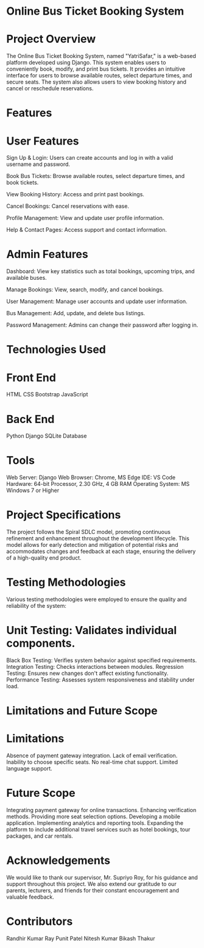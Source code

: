 # Online Bus Ticket Booking System
# Project Overview
The Online Bus Ticket Booking System, named "YatriSafar," is a web-based platform developed using Django. This system enables users to conveniently book, modify, and print bus tickets. It provides an intuitive interface for users to browse available routes, select departure times, and secure seats. The system also allows users to view booking history and cancel or reschedule reservations.

# Features
# User Features
Sign Up & Login: Users can create accounts and log in with a valid username and password.

Book Bus Tickets: Browse available routes, select departure times, and book tickets.

View Booking History: Access and print past bookings.

Cancel Bookings: Cancel reservations with ease.

Profile Management: View and update user profile information.

Help & Contact Pages: Access support and contact information.

# Admin Features

Dashboard: View key statistics such as total bookings, upcoming trips, and available buses.

Manage Bookings: View, search, modify, and cancel bookings.

User Management: Manage user accounts and update user information.

Bus Management: Add, update, and delete bus listings.

Password Management: Admins can change their password after logging in.

# Technologies Used
# Front End
HTML
CSS
Bootstrap
JavaScript
# Back End
Python
Django
SQLite Database
# Tools
Web Server: Django
Web Browser: Chrome, MS Edge
IDE: VS Code
Hardware: 64-bit Processor, 2.30 GHz, 4 GB RAM
Operating System: MS Windows 7 or Higher

# Project Specifications
The project follows the Spiral SDLC model, promoting continuous refinement and enhancement throughout the development lifecycle. This model allows for early detection and mitigation of potential risks and accommodates changes and feedback at each stage, ensuring the delivery of a high-quality end product.

# Testing Methodologies
Various testing methodologies were employed to ensure the quality and reliability of the system:

# Unit Testing: Validates individual components.
Black Box Testing: Verifies system behavior against specified requirements.
Integration Testing: Checks interactions between modules.
Regression Testing: Ensures new changes don't affect existing functionality.
Performance Testing: Assesses system responsiveness and stability under load.

# Limitations and Future Scope

# Limitations
Absence of payment gateway integration.
Lack of email verification.
Inability to choose specific seats.
No real-time chat support.
Limited language support.

# Future Scope
Integrating payment gateway for online transactions.
Enhancing verification methods.
Providing more seat selection options.
Developing a mobile application.
Implementing analytics and reporting tools.
Expanding the platform to include additional travel services such as hotel bookings, tour packages, and car rentals.

# Acknowledgements
We would like to thank our supervisor, Mr. Supriyo Roy, for his guidance and support throughout this project. We also extend our gratitude to our parents, lecturers, and friends for their constant encouragement and valuable feedback.

# Contributors
Randhir Kumar Ray 
Punit Patel 
Nitesh Kumar 
Bikash Thakur 
